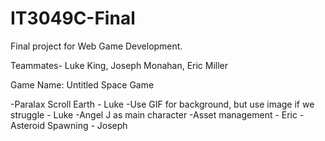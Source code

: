 # IT3049C-Final
Final project for Web Game Development. 

Teammates- Luke King, Joseph Monahan, Eric Miller 

Game Name: Untitled Space Game

-Paralax Scroll Earth - Luke
-Use GIF for background, but use image if we struggle - Luke
-Angel J as main character
-Asset management - Eric
-Asteroid Spawning - Joseph